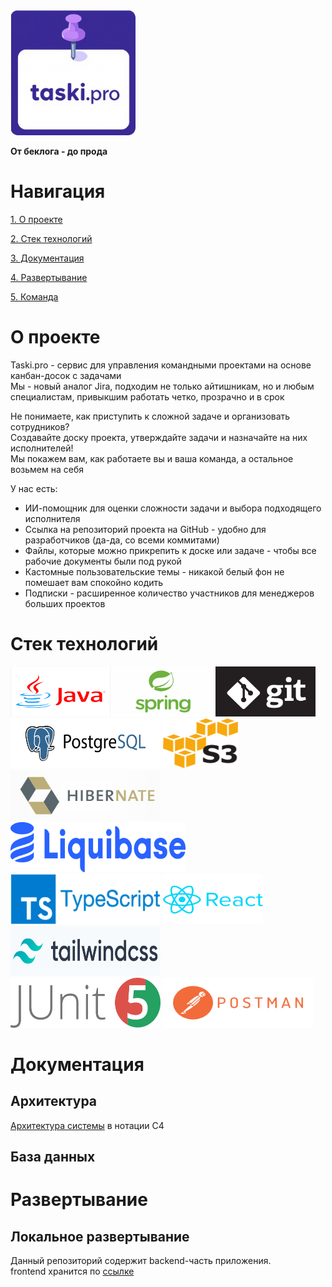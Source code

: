 <img alt="logo.png" height="200" src="docs/pics%2Flogo 1.png" width="200" float="middle"/>

**От беклога - до прода**

# Навигация

[1. О проекте](#description)

[2. Стек технологий](#stack)

[3. Документация](#docs)

[4. Развертывание](#deploy)

[5. Команда](#team)

<a name="description"/>

# О проекте

Taski.pro - сервис для управления командными проектами на основе канбан-досок с задачами\
Мы - новый аналог Jira, подходим не только айтишникам, но и любым специалистам, привыкшим работать четко, прозрачно и в срок

Не понимаете, как приступить к сложной задаче и организовать сотрудников?\
Создавайте доску проекта, утверждайте задачи и назначайте на них исполнителей!\
Мы покажем вам, как работаете вы и ваша команда, а остальное возьмем на себя

У нас есть:
- ИИ-помощник для оценки сложности задачи и выбора подходящего исполнителя
- Ссылка на репозиторий проекта на GitHub - удобно для разработчиков (да-да, со всеми коммитами)
- Файлы, которые можно прикрепить к доске или задаче - чтобы все рабочие документы были под рукой
- Кастомные пользовательские темы - никакой белый фон не помешает вам спокойно кодить
- Подписки - расширенное количество участников для менеджеров больших проектов

<a name="stack"/>

# Стек технологий

<img alt="java.jpg" height="80" src="docs/pics%2Fjava.jpg" width="160"/>
<img alt="spring.jpg" height="80" src="docs/pics%2Fspring.jpg" width="160"/>
<img alt="git.png" height="80" src="docs/pics%2Fgit.png" width="160"/><br>
<img alt="postgresql.png" height="80" src="docs/pics%2Fpostgresql.png" width="240"/>
<img alt="s3.png" height="80" src="docs/pics%2Fs3.png" width="120"/>
<img alt="hibernate.jpg" height="80" src="docs/pics%2Fhibernate.jpg" width="240"/>
<img alt="liquibase.png" height="80" src="docs/pics%2Fliquibase.png" width="280"/><br>
<img alt="typescript.png" height="80" src="docs/pics%2Ftypescript.png" width="240"/>
<img alt="react.png" height="80" src="docs/pics%2Freact.png" width="160"/>
<img alt="tailwind.png" height="80" src="docs/pics%2Ftailwind.png" width="240"/><br>
<img alt="JUnit_5.png" height="80" src="docs/pics%2FJUnit_5.png" width="240"/>
<img alt="postman.png" height="80" src="docs/pics%2Fpostman.png" width="240"/><br>

<a name = "docs"/>

# Документация


## Архитектура
[Архитектура системы](docs/schemas/architecture.md) в нотации C4

## База данных

<a name = "deploy"/>

# Развертывание

## Локальное развертывание
Данный репозиторий содержит backend-часть приложения.\
frontend хранится по [ссылке](https://github.com/Kukalev/taski-pro-frontend)